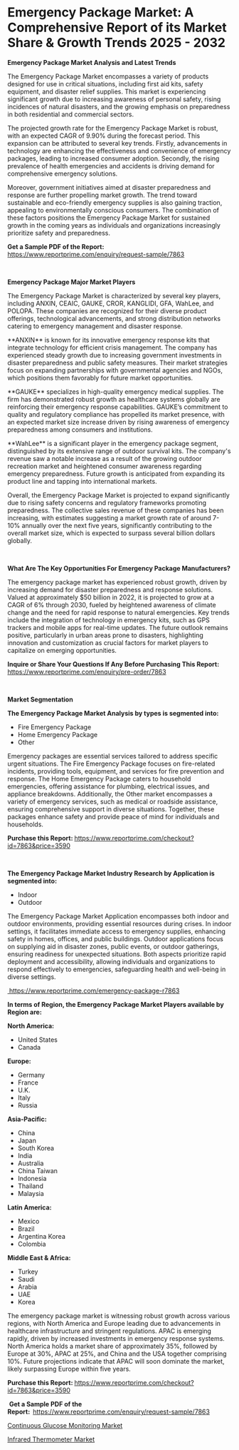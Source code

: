 <p><h1>Emergency Package Market: A Comprehensive Report of its Market Share & Growth Trends 2025 - 2032</h1></p><p><strong>Emergency Package Market Analysis and Latest Trends</strong></p>
<p><p>The Emergency Package Market encompasses a variety of products designed for use in critical situations, including first aid kits, safety equipment, and disaster relief supplies. This market is experiencing significant growth due to increasing awareness of personal safety, rising incidences of natural disasters, and the growing emphasis on preparedness in both residential and commercial sectors. </p><p>The projected growth rate for the Emergency Package Market is robust, with an expected CAGR of 9.90% during the forecast period. This expansion can be attributed to several key trends. Firstly, advancements in technology are enhancing the effectiveness and convenience of emergency packages, leading to increased consumer adoption. Secondly, the rising prevalence of health emergencies and accidents is driving demand for comprehensive emergency solutions. </p><p>Moreover, government initiatives aimed at disaster preparedness and response are further propelling market growth. The trend toward sustainable and eco-friendly emergency supplies is also gaining traction, appealing to environmentally conscious consumers. The combination of these factors positions the Emergency Package Market for sustained growth in the coming years as individuals and organizations increasingly prioritize safety and preparedness.</p></p>
<p><strong>Get a Sample PDF of the Report:&nbsp;</strong> <a href="https://www.reportprime.com/enquiry/request-sample/7863?utm_campaign=2136&utm_medium=2&utm_source=Github&utm_content=ia&utm_term=19032025&utm_id=emergency-package">https://www.reportprime.com/enquiry/request-sample/7863</a></p>
<p>&nbsp;</p>
<p><strong>Emergency Package Major Market Players</strong></p>
<p><p>The Emergency Package Market is characterized by several key players, including ANXIN, CEAIC, GAUKE, CROR, KANGLIDI, GFA, WahLee, and POLOPA. These companies are recognized for their diverse product offerings, technological advancements, and strong distribution networks catering to emergency management and disaster response.</p><p>**ANXIN** is known for its innovative emergency response kits that integrate technology for efficient crisis management. The company has experienced steady growth due to increasing government investments in disaster preparedness and public safety measures. Their market strategies focus on expanding partnerships with governmental agencies and NGOs, which positions them favorably for future market opportunities.</p><p>**GAUKE** specializes in high-quality emergency medical supplies. The firm has demonstrated robust growth as healthcare systems globally are reinforcing their emergency response capabilities. GAUKE’s commitment to quality and regulatory compliance has propelled its market presence, with an expected market size increase driven by rising awareness of emergency preparedness among consumers and institutions.</p><p>**WahLee** is a significant player in the emergency package segment, distinguished by its extensive range of outdoor survival kits. The company's revenue saw a notable increase as a result of the growing outdoor recreation market and heightened consumer awareness regarding emergency preparedness. Future growth is anticipated from expanding its product line and tapping into international markets.</p><p>Overall, the Emergency Package Market is projected to expand significantly due to rising safety concerns and regulatory frameworks promoting preparedness. The collective sales revenue of these companies has been increasing, with estimates suggesting a market growth rate of around 7-10% annually over the next five years, significantly contributing to the overall market size, which is expected to surpass several billion dollars globally.</p></p>
<p>&nbsp;</p>
<p><strong>What Are The Key Opportunities For Emergency Package Manufacturers?</strong></p>
<p><p>The emergency package market has experienced robust growth, driven by increasing demand for disaster preparedness and response solutions. Valued at approximately $50 billion in 2022, it is projected to grow at a CAGR of 6% through 2030, fueled by heightened awareness of climate change and the need for rapid response to natural emergencies. Key trends include the integration of technology in emergency kits, such as GPS trackers and mobile apps for real-time updates. The future outlook remains positive, particularly in urban areas prone to disasters, highlighting innovation and customization as crucial factors for market players to capitalize on emerging opportunities.</p></p>
<p><strong>Inquire or Share Your Questions If Any Before Purchasing This Report:</strong> <a href="https://www.reportprime.com/enquiry/pre-order/7863?utm_campaign=2136&utm_medium=2&utm_source=Github&utm_content=ia&utm_term=19032025&utm_id=emergency-package">https://www.reportprime.com/enquiry/pre-order/7863</a></p>
<p>&nbsp;</p>
<p><strong>Market Segmentation</strong></p>
<p><strong>The Emergency Package Market Analysis by types is segmented into:</strong></p>
<p><ul><li>Fire Emergency Package</li><li>Home Emergency Package</li><li>Other</li></ul></p>
<p><p>Emergency packages are essential services tailored to address specific urgent situations. The Fire Emergency Package focuses on fire-related incidents, providing tools, equipment, and services for fire prevention and response. The Home Emergency Package caters to household emergencies, offering assistance for plumbing, electrical issues, and appliance breakdowns. Additionally, the Other market encompasses a variety of emergency services, such as medical or roadside assistance, ensuring comprehensive support in diverse situations. Together, these packages enhance safety and provide peace of mind for individuals and households.</p></p>
<p><strong>Purchase this Report:&nbsp;</strong><a href="https://www.reportprime.com/checkout?id=7863&price=3590&utm_campaign=2136&utm_medium=2&utm_source=Github&utm_content=ia&utm_term=19032025&utm_id=emergency-package">https://www.reportprime.com/checkout?id=7863&price=3590</a></p>
<p>&nbsp;</p>
<p><strong>The Emergency Package Market Industry Research by Application is segmented into:</strong></p>
<p><ul><li>Indoor</li><li>Outdoor</li></ul></p>
<p><p>The Emergency Package Market Application encompasses both indoor and outdoor environments, providing essential resources during crises. In indoor settings, it facilitates immediate access to emergency supplies, enhancing safety in homes, offices, and public buildings. Outdoor applications focus on supplying aid in disaster zones, public events, or outdoor gatherings, ensuring readiness for unexpected situations. Both aspects prioritize rapid deployment and accessibility, allowing individuals and organizations to respond effectively to emergencies, safeguarding health and well-being in diverse settings.</p></p>
<p><a href="https://www.reportprime.com/emergency-package-r7863?utm_campaign=2136&utm_medium=2&utm_source=Github&utm_content=ia&utm_term=19032025&utm_id=emergency-package">&nbsp;https://www.reportprime.com/emergency-package-r7863</a></p>
<p><strong>In terms of Region, the Emergency Package Market Players available by Region are:</strong></p>
<p>
    <p> <strong> North America: </strong>
        <ul>
            <li>United States</li>
            <li>Canada</li>
        </ul>
        </p> 
    <p> <strong> Europe: </strong>
        <ul>
            <li>Germany</li>
            <li>France</li>
            <li>U.K.</li>
            <li>Italy</li>
            <li>Russia</li>
        </ul>
        </p> 
    <p> <strong> Asia-Pacific: </strong>
        <ul>
            <li>China</li>
            <li>Japan</li>
            <li>South Korea</li>
            <li>India</li>
            <li>Australia</li>
            <li>China Taiwan</li>
            <li>Indonesia</li>
            <li>Thailand</li>
            <li>Malaysia</li>
        </ul>
        </p> 
    <p> <strong> Latin America: </strong>
        <ul>
            <li>Mexico</li>
            <li>Brazil</li>
            <li>Argentina Korea</li>
            <li>Colombia</li>
        </ul>
        </p> 
    <p> <strong> Middle East & Africa: </strong>
        <ul>
            <li>Turkey</li>
            <li>Saudi</li>
            <li>Arabia</li>
            <li>UAE</li>
            <li>Korea</li>
        </ul>
    </p>
    </p>
<p><p>The emergency package market is witnessing robust growth across various regions, with North America and Europe leading due to advancements in healthcare infrastructure and stringent regulations. APAC is emerging rapidly, driven by increased investments in emergency response systems. North America holds a market share of approximately 35%, followed by Europe at 30%, APAC at 25%, and China and the USA together comprising 10%. Future projections indicate that APAC will soon dominate the market, likely surpassing Europe within five years.</p></p>
<p><strong>Purchase this Report: </strong><a href="https://www.reportprime.com/checkout?id=7863&price=3590&utm_campaign=2136&utm_medium=2&utm_source=Github&utm_content=ia&utm_term=19032025&utm_id=emergency-package">https://www.reportprime.com/checkout?id=7863&price=3590</a></p>
<p>&nbsp;<strong>Get a Sample PDF of the Report:&nbsp;&nbsp;</strong><a href="https://www.reportprime.com/enquiry/request-sample/7863?utm_campaign=2136&utm_medium=2&utm_source=Github&utm_content=ia&utm_term=19032025&utm_id=emergency-package">https://www.reportprime.com/enquiry/request-sample/7863</a></p>
<p><strong></strong></p>
<p><p><a href="https://github.com/damjiederyd/Market-Research-Report-List-1/blob/main/continuous-glucose-monitoring-market.md?utm_campaign=2136&utm_medium=2&utm_source=Github&utm_content=ia&utm_term=19032025&utm_id=emergency-package">Continuous Glucose Monitoring Market</a></p><p><a href="https://github.com/failarustic/Market-Research-Report-List-1/blob/main/infrared-thermometer-market.md?utm_campaign=2136&utm_medium=2&utm_source=Github&utm_content=ia&utm_term=19032025&utm_id=emergency-package">Infrared Thermometer Market</a></p></p>